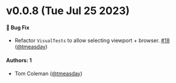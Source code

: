 # v0.0.8 (Tue Jul 25 2023)

#### 🐛 Bug Fix

- Refactor `VisualTests` to allow selecting viewport + browser. [#18](https://github.com/chromaui/addon-visual-tests/pull/18) ([@tmeasday](https://github.com/tmeasday))

#### Authors: 1

- Tom Coleman ([@tmeasday](https://github.com/tmeasday))
